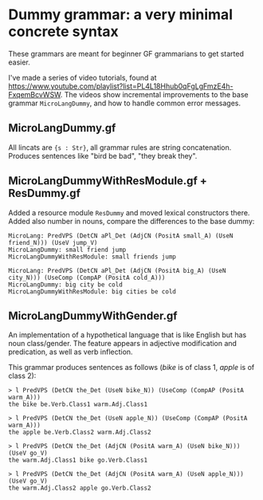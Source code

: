 # Dummy grammar: a very minimal concrete syntax

These grammars are meant for beginner GF grammarians to get started easier.

I've made a series of video tutorials, found at https://www.youtube.com/playlist?list=PL4L18Hhub0qFgLgFmzE4h-FxqemBcvWSW. The videos show incremental improvements to the base grammar `MicroLangDummy`, and how to handle common error messages.

## MicroLangDummy.gf

All lincats are `{s : Str}`, all grammar rules are string concatenation. Produces sentences like "bird be bad", "they break they".

## MicroLangDummyWithResModule.gf + ResDummy.gf

Added a resource module `ResDummy` and moved lexical constructors there. Added also number in nouns, compare the differences to the base dummy:

```
MicroLang: PredVPS (DetCN aPl_Det (AdjCN (PositA small_A) (UseN friend_N))) (UseV jump_V)
MicroLangDummy: small friend jump
MicroLangDummyWithResModule: small friends jump

MicroLang: PredVPS (DetCN aPl_Det (AdjCN (PositA big_A) (UseN city_N))) (UseComp (CompAP (PositA cold_A)))
MicroLangDummy: big city be cold
MicroLangDummyWithResModule: big cities be cold
```

## MicroLangDummyWithGender.gf

An implementation of a hypothetical language that is like English but has noun class/gender. The feature appears in adjective modification and predication, as well as verb inflection. 

This grammar produces sentences as follows (*bike* is of class 1, *apple* is of class 2):

```
> l PredVPS (DetCN the_Det (UseN bike_N)) (UseComp (CompAP (PositA warm_A)))
the bike be.Verb.Class1 warm.Adj.Class1

> l PredVPS (DetCN the_Det (UseN apple_N)) (UseComp (CompAP (PositA warm_A)))
the apple be.Verb.Class2 warm.Adj.Class2

> l PredVPS (DetCN the_Det (AdjCN (PositA warm_A) (UseN bike_N))) (UseV go_V)
the warm.Adj.Class1 bike go.Verb.Class1

> l PredVPS (DetCN the_Det (AdjCN (PositA warm_A) (UseN apple_N))) (UseV go_V)
the warm.Adj.Class2 apple go.Verb.Class2
```

